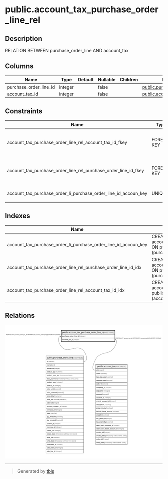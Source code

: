 # public.account_tax_purchase_order_line_rel

## Description

RELATION BETWEEN purchase_order_line AND account_tax

## Columns

| Name | Type | Default | Nullable | Children | Parents | Comment |
| ---- | ---- | ------- | -------- | -------- | ------- | ------- |
| purchase_order_line_id | integer |  | false |  | [public.purchase_order_line](public.purchase_order_line.md) |  |
| account_tax_id | integer |  | false |  | [public.account_tax](public.account_tax.md) |  |

## Constraints

| Name | Type | Definition |
| ---- | ---- | ---------- |
| account_tax_purchase_order_line_rel_account_tax_id_fkey | FOREIGN KEY | FOREIGN KEY (account_tax_id) REFERENCES account_tax(id) ON DELETE CASCADE |
| account_tax_purchase_order_line_rel_purchase_order_line_id_fkey | FOREIGN KEY | FOREIGN KEY (purchase_order_line_id) REFERENCES purchase_order_line(id) ON DELETE CASCADE |
| account_tax_purchase_order_li_purchase_order_line_id_accoun_key | UNIQUE | UNIQUE (purchase_order_line_id, account_tax_id) |

## Indexes

| Name | Definition |
| ---- | ---------- |
| account_tax_purchase_order_li_purchase_order_line_id_accoun_key | CREATE UNIQUE INDEX account_tax_purchase_order_li_purchase_order_line_id_accoun_key ON public.account_tax_purchase_order_line_rel USING btree (purchase_order_line_id, account_tax_id) |
| account_tax_purchase_order_line_rel_purchase_order_line_id_idx | CREATE INDEX account_tax_purchase_order_line_rel_purchase_order_line_id_idx ON public.account_tax_purchase_order_line_rel USING btree (purchase_order_line_id) |
| account_tax_purchase_order_line_rel_account_tax_id_idx | CREATE INDEX account_tax_purchase_order_line_rel_account_tax_id_idx ON public.account_tax_purchase_order_line_rel USING btree (account_tax_id) |

## Relations

![er](public.account_tax_purchase_order_line_rel.svg)

---

> Generated by [tbls](https://github.com/k1LoW/tbls)
